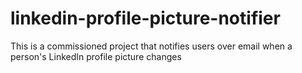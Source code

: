 # linkedin-profile-picture-notifier
This is a commissioned project that notifies users over email when a person's LinkedIn profile picture changes

